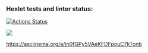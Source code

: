### Hexlet tests and linter status:
[![Actions Status](https://github.com/exerusik/java-project-61/workflows/hexlet-check/badge.svg)](https://github.com/exerusik/java-project-61/actions)

<a href="https://codeclimate.com/github/exerusik/java-project-61/maintainability"><img src="https://api.codeclimate.com/v1/badges/7a09cd982fdeee6dd535/maintainability" /></a>

https://asciinema.org/a/in0fGPy5VAeKFDFpouC7kTonb